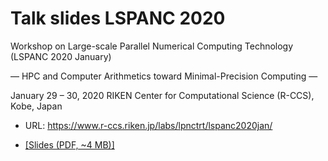 #  Talk slides LSPANC 2020

Workshop on Large-scale Parallel Numerical Computing Technology (LSPANC 2020 January)

— HPC and Computer Arithmetics toward Minimal-Precision Computing —

January 29 – 30, 2020
RIKEN Center for Computational Science (R-CCS), Kobe, Japan

- URL: https://www.r-ccs.riken.jp/labs/lpnctrt/lspanc2020jan/

- [[Slides (PDF, ~4 MB)]](https://github.com/siko1056/slides_LSPANC_2020/releases/download/2020-01-30/slides_Ohlhus_LSPANC_2020.pdf)
